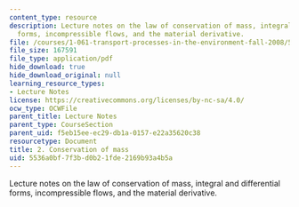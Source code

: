 ```yaml
---
content_type: resource
description: Lecture notes on the law of conservation of mass, integral and differential
  forms, incompressible flows, and the material derivative.
file: /courses/1-061-transport-processes-in-the-environment-fall-2008/5536a0bf7f3bd0b21fde2169b93a4b5a_lec_02.pdf
file_size: 167591
file_type: application/pdf
hide_download: true
hide_download_original: null
learning_resource_types:
- Lecture Notes
license: https://creativecommons.org/licenses/by-nc-sa/4.0/
ocw_type: OCWFile
parent_title: Lecture Notes
parent_type: CourseSection
parent_uid: f5eb15ee-ec29-db1a-0157-e22a35620c38
resourcetype: Document
title: 2. Conservation of mass
uid: 5536a0bf-7f3b-d0b2-1fde-2169b93a4b5a
---
```

Lecture notes on the law of conservation of mass, integral and differential forms, incompressible flows, and the material derivative.